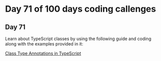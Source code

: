 # Day 71 of 100 days coding callenges

## Day 71
Learn about TypeScript classes by using the following guide and coding along with the examples provided in it:


[Class Type Annotations in TypeScript](TS-CLass/README.md)
